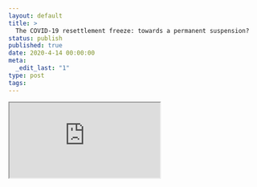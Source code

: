 ```yaml
---
layout: default
title: >
  The COVID-19 resettlement freeze: towards a permanent suspension?
status: publish
published: true
date: 2020-4-14 00:00:00
meta:
  _edit_last: "1"
type: post
tags:
---
```

<div  id="qrcode"></div>
<div>
<iframe src="https://researchers.mq.edu.au/en/publications/the-covid-19-resettlement-freeze-towards-a-permanent-suspension">
</iframe>
</div>

<script type="text/javascript" src="{site.baseurl}/js/qr/qrcode.js"></script>
<script type="text/javascript">
new QRCode(document.getElementById("qrcode"), "https://researchers.mq.edu.au/en/publications/the-covid-19-resettlement-freeze-towards-a-permanent-suspension");
</script>
        